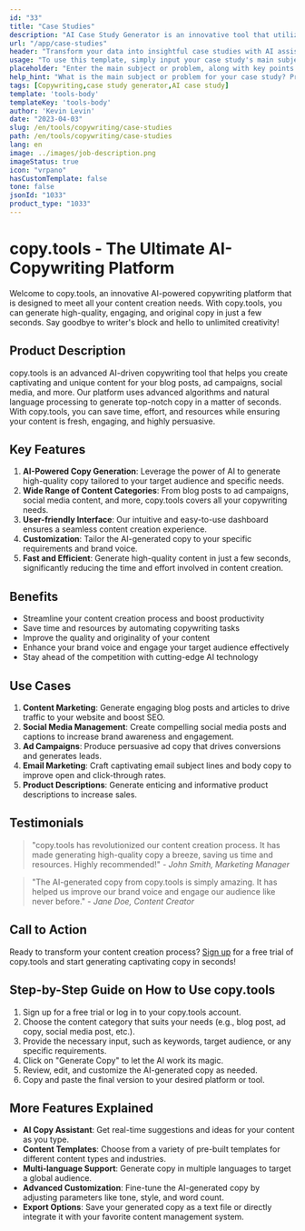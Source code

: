 ```yaml
---
id: "33"
title: "Case Studies"
description: "AI Case Study Generator is an innovative tool that utilizes artificial intelligence to create compelling case studies. This powerful tool helps you generate well-structured, engaging, and informative case studies based on your provided data and key points, saving you time and effort in the process."
url: "/app/case-studies"
header: "Transform your data into insightful case studies with AI assistance."
usage: "To use this template, simply input your case study's main subject, key points, and any relevant data or statistics. This tool will then generate a well-structured, captivating, and informative case study based on your input."
placeholder: "Enter the main subject or problem, along with key points and data you want to include in your case study, for instance:\n\nMain Subject: Improving customer satisfaction in a retail store\n\nKey Points: \n\n1. Identifying customer pain points\n2. Implementing effective solutions\n3. Evaluating the impact of the changes\n\nData: Increase in average customer satisfaction rating from 3.5 to 4.2\n\nKeywords: retail, customer satisfaction, improvement"
help_hint: "What is the main subject or problem for your case study? Provide key points, data, or statistics you want to include, and we will create a comprehensive case study based on your input."
tags: [Copywriting,case study generator,AI case study]
template: 'tools-body'
templateKey: 'tools-body'
author: 'Kevin Levin'
date: "2023-04-03"
slug: /en/tools/copywriting/case-studies
path: /en/tools/copywriting/case-studies
lang: en
image: ../images/job-description.png
imageStatus: true
icon: "vrpano"
hasCustomTemplate: false
tone: false
jsonId: "1033"
product_type: "1033"
---
```

# copy.tools - The Ultimate AI-Copywriting Platform

Welcome to copy.tools, an innovative AI-powered copywriting platform that is designed to meet all your content creation needs. With copy.tools, you can generate high-quality, engaging, and original copy in just a few seconds. Say goodbye to writer's block and hello to unlimited creativity!

## Product Description

copy.tools is an advanced AI-driven copywriting tool that helps you create captivating and unique content for your blog posts, ad campaigns, social media, and more. Our platform uses advanced algorithms and natural language processing to generate top-notch copy in a matter of seconds. With copy.tools, you can save time, effort, and resources while ensuring your content is fresh, engaging, and highly persuasive.

## Key Features

1. **AI-Powered Copy Generation**: Leverage the power of AI to generate high-quality copy tailored to your target audience and specific needs.
2. **Wide Range of Content Categories**: From blog posts to ad campaigns, social media content, and more, copy.tools covers all your copywriting needs.
3. **User-friendly Interface**: Our intuitive and easy-to-use dashboard ensures a seamless content creation experience.
4. **Customization**: Tailor the AI-generated copy to your specific requirements and brand voice.
5. **Fast and Efficient**: Generate high-quality content in just a few seconds, significantly reducing the time and effort involved in content creation.

## Benefits

- Streamline your content creation process and boost productivity
- Save time and resources by automating copywriting tasks
- Improve the quality and originality of your content
- Enhance your brand voice and engage your target audience effectively
- Stay ahead of the competition with cutting-edge AI technology

## Use Cases

1. **Content Marketing**: Generate engaging blog posts and articles to drive traffic to your website and boost SEO.
2. **Social Media Management**: Create compelling social media posts and captions to increase brand awareness and engagement.
3. **Ad Campaigns**: Produce persuasive ad copy that drives conversions and generates leads.
4. **Email Marketing**: Craft captivating email subject lines and body copy to improve open and click-through rates.
5. **Product Descriptions**: Generate enticing and informative product descriptions to increase sales.

## Testimonials

> "copy.tools has revolutionized our content creation process. It has made generating high-quality copy a breeze, saving us time and resources. Highly recommended!" - _John Smith, Marketing Manager_

> "The AI-generated copy from copy.tools is simply amazing. It has helped us improve our brand voice and engage our audience like never before." - _Jane Doe, Content Creator_

## Call to Action

Ready to transform your content creation process? [Sign up](https://www.copy.tools) for a free trial of copy.tools and start generating captivating copy in seconds!

## Step-by-Step Guide on How to Use copy.tools

1. Sign up for a free trial or log in to your copy.tools account.
2. Choose the content category that suits your needs (e.g., blog post, ad copy, social media post, etc.).
3. Provide the necessary input, such as keywords, target audience, or any specific requirements.
4. Click on "Generate Copy" to let the AI work its magic.
5. Review, edit, and customize the AI-generated copy as needed.
6. Copy and paste the final version to your desired platform or tool.

## More Features Explained

- **AI Copy Assistant**: Get real-time suggestions and ideas for your content as you type.
- **Content Templates**: Choose from a variety of pre-built templates for different content types and industries.
- **Multi-language Support**: Generate copy in multiple languages to target a global audience.
- **Advanced Customization**: Fine-tune the AI-generated copy by adjusting parameters like tone, style, and word count.
- **Export Options**: Save your generated copy as a text file or directly integrate it with your favorite content management system.
